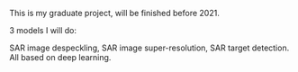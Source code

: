 This is my graduate project, will be finished before 2021.

3 models I will do:

SAR image despeckling, SAR image super-resolution, SAR target detection. All based on deep learning.

